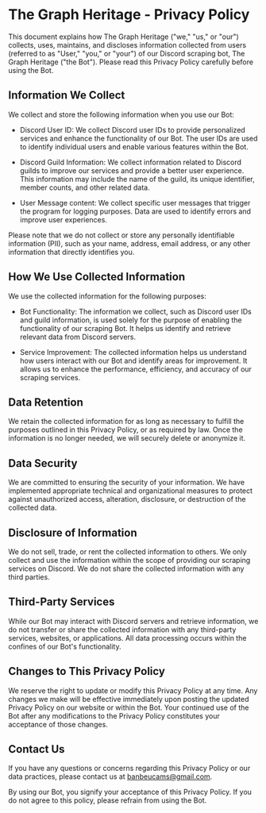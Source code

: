 # The Graph Heritage - Privacy Policy

This document explains how The Graph Heritage ("we," "us," or "our") collects, uses, maintains, and discloses information collected from users (referred to as "User," "you," or "your") of our Discord scraping bot, The Graph Heritage ("the Bot"). Please read this Privacy Policy carefully before using the Bot.

## Information We Collect

We collect and store the following information when you use our Bot:

- Discord User ID: We collect Discord user IDs to provide personalized services and enhance the functionality of our Bot. The user IDs are used to identify individual users and enable various features within the Bot.

- Discord Guild Information: We collect information related to Discord guilds to improve our services and provide a better user experience. This information may include the name of the guild, its unique identifier, member counts, and other related data.

- User Message content: We collect specific user messages that trigger the program for logging purposes. Data are used to identify errors and improve user experiences.

Please note that we do not collect or store any personally identifiable information (PII), such as your name, address, email address, or any other information that directly identifies you.

## How We Use Collected Information

We use the collected information for the following purposes:

- Bot Functionality: The information we collect, such as Discord user IDs and guild information, is used solely for the purpose of enabling the functionality of our scraping Bot. It helps us identify and retrieve relevant data from Discord servers.

- Service Improvement: The collected information helps us understand how users interact with our Bot and identify areas for improvement. It allows us to enhance the performance, efficiency, and accuracy of our scraping services.

## Data Retention

We retain the collected information for as long as necessary to fulfill the purposes outlined in this Privacy Policy, or as required by law. Once the information is no longer needed, we will securely delete or anonymize it.

## Data Security

We are committed to ensuring the security of your information. We have implemented appropriate technical and organizational measures to protect against unauthorized access, alteration, disclosure, or destruction of the collected data.

## Disclosure of Information

We do not sell, trade, or rent the collected information to others. We only collect and use the information within the scope of providing our scraping services on Discord. We do not share the collected information with any third parties.

## Third-Party Services

While our Bot may interact with Discord servers and retrieve information, we do not transfer or share the collected information with any third-party services, websites, or applications. All data processing occurs within the confines of our Bot's functionality.

## Changes to This Privacy Policy

We reserve the right to update or modify this Privacy Policy at any time. Any changes we make will be effective immediately upon posting the updated Privacy Policy on our website or within the Bot. Your continued use of the Bot after any modifications to the Privacy Policy constitutes your acceptance of those changes.

## Contact Us

If you have any questions or concerns regarding this Privacy Policy or our data practices, please contact us at [banbeucams@gmail.com](mailto:banbeucams@gmail.com).

By using our Bot, you signify your acceptance of this Privacy Policy. If you do not agree to this policy, please refrain from using the Bot.
